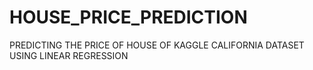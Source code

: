 # HOUSE_PRICE_PREDICTION
PREDICTING THE PRICE OF HOUSE OF KAGGLE CALIFORNIA DATASET USING LINEAR REGRESSION
